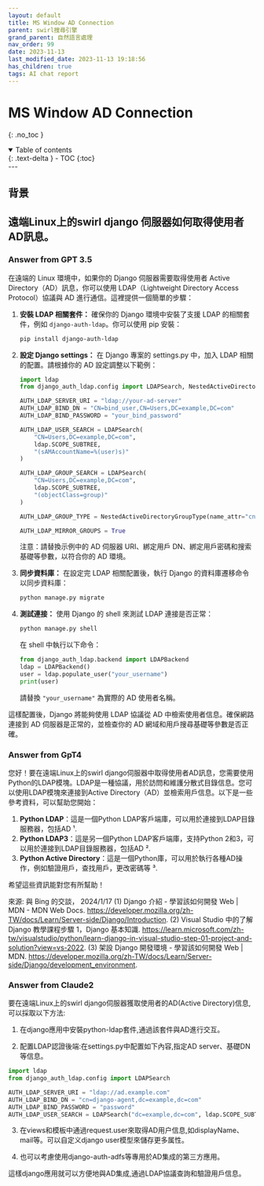 ```yaml
---
layout: default
title: MS Window AD Connection
parent: swirl搜尋引擎
grand_parent: 自然語言處理
nav_order: 99
date: 2023-11-13
last_modified_date: 2023-11-13 19:18:56
has_children: true
tags: AI chat report
---
```


# MS Window AD Connection
{: .no_toc }

<details open markdown="block">
  <summary>
    Table of contents
  </summary>
  {: .text-delta }
- TOC
{:toc}
</details>
---

## 背景

## 遠端Linux上的swirl django 伺服器如何取得使用者AD訊息。

### Answer from GPT 3.5

  在遠端的 Linux 環境中，如果你的 Django 伺服器需要取得使用者 Active Directory（AD）訊息，你可以使用 LDAP（Lightweight Directory Access Protocol）協議與 AD 進行通信。這裡提供一個簡單的步驟：

1. **安裝 LDAP 相關套件：**
   確保你的 Django 環境中安裝了支援 LDAP 的相關套件，例如 `django-auth-ldap`。你可以使用 pip 安裝：

   ```bash
   pip install django-auth-ldap
   ```

2. **設定 Django settings：**
   在 Django 專案的 settings.py 中，加入 LDAP 相關的配置。請根據你的 AD 設定調整以下範例：

   ```python
   import ldap
   from django_auth_ldap.config import LDAPSearch, NestedActiveDirectoryGroupType

   AUTH_LDAP_SERVER_URI = "ldap://your-ad-server"
   AUTH_LDAP_BIND_DN = "CN=bind_user,CN=Users,DC=example,DC=com"
   AUTH_LDAP_BIND_PASSWORD = "your_bind_password"

   AUTH_LDAP_USER_SEARCH = LDAPSearch(
       "CN=Users,DC=example,DC=com",
       ldap.SCOPE_SUBTREE,
       "(sAMAccountName=%(user)s)"
   )

   AUTH_LDAP_GROUP_SEARCH = LDAPSearch(
       "CN=Users,DC=example,DC=com",
       ldap.SCOPE_SUBTREE,
       "(objectClass=group)"
   )

   AUTH_LDAP_GROUP_TYPE = NestedActiveDirectoryGroupType(name_attr="cn")

   AUTH_LDAP_MIRROR_GROUPS = True
   ```

   注意：請替換示例中的 AD 伺服器 URI、綁定用戶 DN、綁定用戶密碼和搜索基礎等參數，以符合你的 AD 環境。

3. **同步資料庫：**
   在設定完 LDAP 相關配置後，執行 Django 的資料庫遷移命令以同步資料庫：

   ```bash
   python manage.py migrate
   ```

4. **測試連接：**
   使用 Django 的 shell 來測試 LDAP 連接是否正常：

   ```bash
   python manage.py shell
   ```

   在 shell 中執行以下命令：

   ```python
   from django_auth_ldap.backend import LDAPBackend
   ldap = LDAPBackend()
   user = ldap.populate_user("your_username")
   print(user)
   ```

   請替換 `"your_username"` 為實際的 AD 使用者名稱。

這樣配置後，Django 將能夠使用 LDAP 協議從 AD 中檢索使用者信息。確保網路連接到 AD 伺服器是正常的，並檢查你的 AD 網域和用戶搜尋基礎等參數是否正確。

### Answer  from  GpT4

您好！要在遠端Linux上的swirl django伺服器中取得使用者AD訊息，您需要使用Python的LDAP模塊。LDAP是一種協議，用於訪問和維護分散式目錄信息。您可以使用LDAP模塊來連接到Active Directory（AD）並檢索用戶信息。以下是一些參考資料，可以幫助您開始：

1. **Python LDAP**：這是一個Python LDAP客戶端庫，可以用於連接到LDAP目錄服務器，包括AD ¹.
2. **Python LDAP3**：這是另一個Python LDAP客戶端庫，支持Python 2和3，可以用於連接到LDAP目錄服務器，包括AD ².
3. **Python Active Directory**：這是一個Python庫，可以用於執行各種AD操作，例如驗證用戶，查找用戶，更改密碼等 ³.

希望這些資訊能對您有所幫助！

來源: 與 Bing 的交談， 2024/1/17
(1) Django 介紹 - 學習該如何開發 Web | MDN - MDN Web Docs. https://developer.mozilla.org/zh-TW/docs/Learn/Server-side/Django/Introduction.
(2) Visual Studio 中的了解 Django 教學課程步驟 1，Django 基本知識. https://learn.microsoft.com/zh-tw/visualstudio/python/learn-django-in-visual-studio-step-01-project-and-solution?view=vs-2022.
(3) 架設 Django 開發環境 - 學習該如何開發 Web | MDN. https://developer.mozilla.org/zh-TW/docs/Learn/Server-side/Django/development_environment.

### Answer from Claude2

 要在遠端Linux上的swirl django伺服器獲取使用者的AD(Active Directory)信息,可以採取以下方法:

1. 在django應用中安裝python-ldap套件,通過該套件與AD進行交互。

2. 配置LDAP認證後端:在settings.py中配置如下內容,指定AD server、基礎DN等信息。

```python
import ldap
from django_auth_ldap.config import LDAPSearch

AUTH_LDAP_SERVER_URI = "ldap://ad.example.com"
AUTH_LDAP_BIND_DN = "cn=django-agent,dc=example,dc=com" 
AUTH_LDAP_BIND_PASSWORD = "password"
AUTH_LDAP_USER_SEARCH = LDAPSearch("dc=example,dc=com", ldap.SCOPE_SUBTREE, "(uid=%(user)s)")
```

3. 在views和模板中通過request.user來取得AD用户信息,如displayName、mail等。可以自定义django user模型來儲存更多属性。

4. 也可以考慮使用django-auth-adfs等專用於AD集成的第三方應用。

這樣django應用就可以方便地與AD集成,通過LDAP協議查詢和驗證用戶信息。


